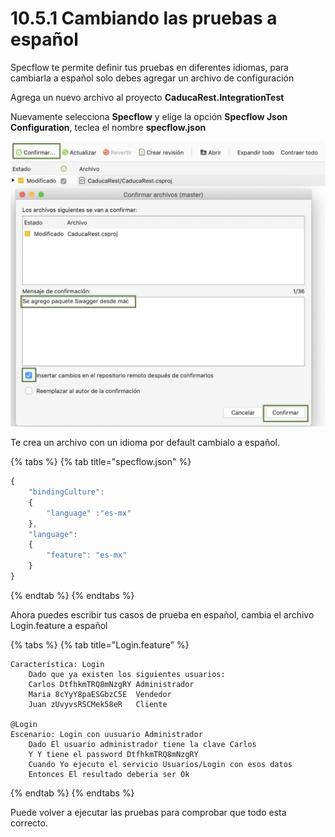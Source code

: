 # 10.5.1 Cambiando las pruebas a español

Specflow te permite definir tus pruebas en diferentes idiomas, para cambiarla a español solo debes agregar un archivo de configuración

Agrega un nuevo archivo al proyecto **CaducaRest.IntegrationTest**

Nuevamente selecciona **Specflow** y elige la opción **Specflow Json Configuration**, teclea el nombre **specflow.json**

![](../../.gitbook/assets/image%20%28255%29.png)

Te crea un archivo con un idioma por default cambialo a español.

{% tabs %}
{% tab title="specflow.json" %}
```javascript
{
    "bindingCulture":
    {
        "language" :"es-mx"
    },
    "language":
    {
        "feature": "es-mx"
    }
}

```
{% endtab %}
{% endtabs %}

Ahora puedes escribir tus casos de prueba en español, cambia el archivo Login.feature a español

{% tabs %}
{% tab title="Login.feature" %}
```text
Característica: Login
	Dado que ya existen los siguientes usuarios:
	Carlos DtfhkmTRQ8mNzgRY Administrador
	Maria 8cYyY8paESGbzC5E  Vendedor
	Juan zUvyvsRSCMek58eR   Cliente

@Login
Escenario: Login con uusuario Administrador
	Dado El usuario administrador tiene la clave Carlos
	Y Y tiene el password DtfhkmTRQ8mNzgRY	
	Cuando Yo ejecuto el servicio Usuarios/Login con esos datos
	Entonces El resultado deberia ser Ok 

```
{% endtab %}
{% endtabs %}

Puede volver a ejecutar las pruebas para comprobar que todo esta correcto.



